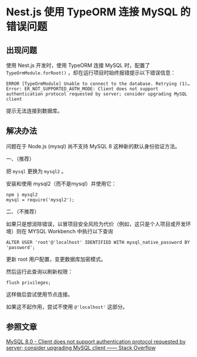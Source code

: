# Nest.js 使用 TypeORM 连接 MySQL 的错误问题

## 出现问题

使用 Nest.js 开发时，使用 TypeORM 连接 MySQL 时，配置了 `TypeOrmModule.forRoot()` ，却在运行项目时始终报错提示以下错误信息：

`ERROR [TypeOrmModule] Unable to connect to the database. Retrying (1)…  
Error: ER_NOT_SUPPORTED_AUTH_MODE: Client does not support authentication protocol requested by server; consider upgrading MySQL client`

提示无法连接到数据库。

## 解决办法

问题在于 Node.js (mysql) 尚不支持 MySQL 8 这种新的默认身份验证方法。

一、（推荐）

把 `mysql` 更换为 `mysql2` 。

安装和使用 mysql2（而不是mysql）并使用它：

`npm i mysql2`  
`mysql = require('mysql2');`

二、（不推荐）

如果只是想消除错误，以冒项目安全风险为代价（例如，这只是个人项目或开发环境）则在 MYSQL Workbench 中执行以下查询

`ALTER USER 'root'@'localhost' IDENTIFIED WITH mysql_native_password BY 'password';`

更新 root 用户配置，变更数据库加密模式。

然后运行此查询以刷新权限：

`flush privileges;`

这样做后尝试使用节点连接。

如果这不起作用，尝试不使用 `@'localhost'` 这部分。

## 参照文章

[MySQL 8.0 - Client does not support authentication protocol requested by server; consider upgrading MySQL client —— Stack Overflow](https://stackoverflow.com/questions/50093144/mysql-8-0-client-does-not-support-authentication-protocol-requested-by-server)
